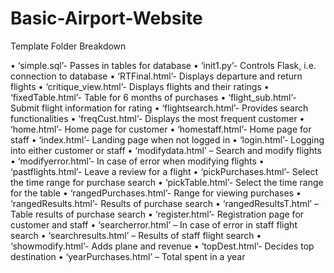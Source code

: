 # Basic-Airport-Website

Template Folder Breakdown

•	‘simple.sql’- Passes in tables for database
•	‘init1.py’- Controls Flask, i.e. connection to database
•	‘RTFinal.html’- Displays departure and return flights
•	‘critique_view.html’- Displays flights and their ratings
•	‘fixedTable.html’- Table for 6 months of purchases
•	‘flight_sub.html’- Submit flight information for rating
•	‘flightsearch.html’- Provides search functionalities
•	‘freqCust.html’- Displays the most frequent customer
•	‘home.html’- Home page for customer
•	‘homestaff.html’- Home page for staff
•	‘index.html’- Landing page when not logged in
•	‘login.html’-  Logging into either customer or staff
•	‘modifydata.html’ – Search and modify flights
•	‘modifyerror.html’- In case of error when modifying flights
•	‘pastflights.html’- Leave a review for a flight
•	‘pickPurchases.html’- Select the time range for purchase search
•	‘pickTable.html’- Select the time range for the table
•	‘rangedPurchases.html’- Range for viewing purchases
•	‘rangedResults.html’- Results of purchase search
•	‘rangedResultsT.html’ – Table results of purchase search
•	‘register.html’- Registration page for customer and staff
•	‘searcherror.html’ – In case of error in staff flight search
•	‘searchresults.html’ – Results of staff flight search
•	‘showmodify.html’-  Adds plane and revenue
•	‘topDest.html’- Decides top destination
•	‘yearPurchases.html’ – Total spent in a year
